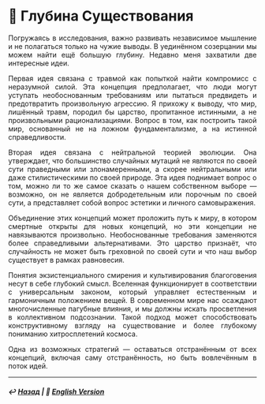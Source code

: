# 🌌 Глубина Существования

<p align="justify">Погружаясь в исследования, важно развивать независимое мышление и не полагаться только на чужие выводы. В уединённом созерцании мы можем найти ещё большую глубину. Недавно меня захватили две интересные идеи.</p>

<p align="justify">Первая идея связана с травмой как попыткой найти компромисс с неразумной силой. Эта концепция предполагает, что люди могут уступать необоснованным требованиям или пытаться предвидеть и предотвратить произвольную агрессию. Я прихожу к выводу, что мир, лишённый травм, породил бы царство, пропитанное истинными, а не произвольными рационализациями. Вопрос в том, как построить такой мир, основанный не на ложном фундаментализме, а на истинной справедливости.</p>

<p align="justify">Вторая идея связана с нейтральной теорией эволюции. Она утверждает, что большинство случайных мутаций не являются по своей сути праведными или злонамеренными, а скорее нейтральными или даже стилистическими по своей природе. Эта идея поднимает вопрос о том, можно ли то же самое сказать о нашем собственном выборе — возможно, он не является добродетельным или порочным по своей сути, а представляет собой вопрос эстетики и личного самовыражения.</p>

<p align="justify">Объединение этих концепций может проложить путь к миру, в котором смертные открыты для новых концепций, но эти концепции не навязываются произвольно. Необоснованные требования заменяются более справедливыми альтернативами. Это царство признаёт, что случайность не может быть греховной по своей сути и что наш выбор существует в рамках равновесия.</p>

<p align="justify">Понятия экзистенциального смирения и культивирования благоговения несут в себе глубокий смысл. Вселенная функционирует в соответствии с универсальным законом, который управляет естественным и гармоничным положением вещей. В современном мире нас осаждают многочисленные пагубные влияния, и мы должны искать просветления в коллективном подсознании. Такой подход может способствовать конструктивному взгляду на существование и более глубокому пониманию хитросплетений космоса. </p>

<p align="justify">Одна из возможных стратегий — оставаться отстранённым от всех концепций, включая саму отстранённость, но быть вовлечённым в поток идей.</p>

***

##### ↩️ [Назад](https://rozephyros.github.io/index-2.html) | 🗽 [English Version](english.md)
